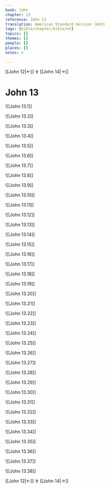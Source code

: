 ```yaml
---
book: John
chapter: 13
reference: John 13
translation: American Standard Version (ASV)
tags: [bible/chapter/bible/nt]
topics: []
themes: []
people: []
places: []
notes: >
  
---
```


[[John 12|<-]] ✞ [[John 14|->]]

# John 13

![[John 13.1]]

![[John 13.2]]

![[John 13.3]]

![[John 13.4]]

![[John 13.5]]

![[John 13.6]]

![[John 13.7]]

![[John 13.8]]

![[John 13.9]]

![[John 13.10]]

![[John 13.11]]

![[John 13.12]]

![[John 13.13]]

![[John 13.14]]

![[John 13.15]]

![[John 13.16]]

![[John 13.17]]

![[John 13.18]]

![[John 13.19]]

![[John 13.20]]

![[John 13.21]]

![[John 13.22]]

![[John 13.23]]

![[John 13.24]]

![[John 13.25]]

![[John 13.26]]

![[John 13.27]]

![[John 13.28]]

![[John 13.29]]

![[John 13.30]]

![[John 13.31]]

![[John 13.32]]

![[John 13.33]]

![[John 13.34]]

![[John 13.35]]

![[John 13.36]]

![[John 13.37]]

![[John 13.38]]

[[John 12|<-]] ✞ [[John 14|->]]
